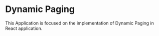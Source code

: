 # Dynamic Paging
 This Application is focused on the implementation of Dynamic Paging in React application.
